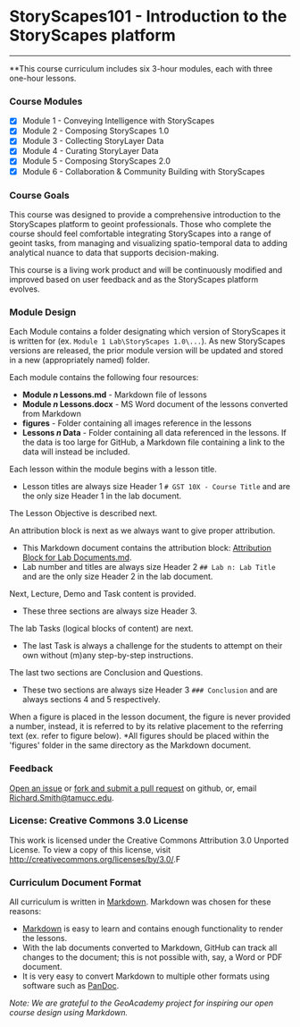 # StoryScapes101 - Introduction to the StoryScapes platform
-----------

**This course curriculum includes six 3-hour modules, each with three one-hour lessons.

### Course Modules

+ [x] Module 1 - Conveying Intelligence with StoryScapes
+ [x] Module 2 - Composing StoryScapes 1.0
+ [x] Module 3 - Collecting StoryLayer Data
+ [x] Module 4 - Curating StoryLayer Data
+ [x] Module 5 - Composing StoryScapes 2.0
+ [x] Module 6 - Collaboration & Community Building with StoryScapes

### Course Goals

This course was designed to provide a comprehensive introduction to the StoryScapes platform to geoint professionals. Those who complete the course should feel comfortable integrating StoryScapes
into a range of geoint tasks, from managing and visualizing spatio-temporal data to adding analytical nuance to data that supports decision-making.

This course is a living work product and will be continuously modified and improved based on user feedback and as the StoryScapes platform evolves.

### Module Design

Each Module contains a folder designating which version of StoryScapes
it is written for (ex. `Module 1 Lab\StoryScapes 1.0\...`).  As new StoryScapes versions are released, the prior module version will be updated and stored in a new (appropriately named) folder.

Each module contains the following four resources:

+ **Module *n* Lessons.md** - Markdown file of lessons
+ **Module *n* Lessons.docx** - MS Word document of the lessons converted from Markdown
+ **figures** - Folder containing all images reference in the lessons
+ **Lessons *n* Data** - Folder containing all data referenced in the lessons. If the data is too large for GitHub, a Markdown file containing a link to the data will instead be included.

Each lesson within the module begins with a lesson title.

+ Lesson titles are always size Header 1 `# GST 10X - Course Title` and are the only size
Header 1 in the lab document.

The Lesson Objective is described next.

An attribution block is next as we always want to give proper attribution.

+ This Markdown document contains the attribution block:
[Attribution Block for Lab Documents.md][5].
+ Lab number and titles are always size Header 2 `## Lab n: Lab Title` and are the
only size Header 2 in the lab document.

Next, Lecture, Demo and Task content is provided.

+ These three sections are always size Header 3.

The lab Tasks (logical blocks of content) are next.

+ The last Task is always a challenge for the students to attempt on their own
without (m)any step-by-step instructions.

The last two sections are Conclusion and Questions.

+ These two sections are always size Header 3 `### Conclusion` and are always
sections 4 and 5 respectively.

When a figure is placed in the lesson document, the figure is never provided a number,
instead, it is referred to by its relative placement to the referring text (ex.
refer to figure below).  *All figures should be placed within the 'figures' folder
in the same directory as the Markdown document.

### Feedback
[Open an issue][7] or [fork and submit a pull request][8] on github, or, email [Richard.Smith@tamucc.edu][6].

### License: Creative Commons 3.0 License

This work is licensed under the Creative Commons Attribution 3.0 Unported License.  To view a copy of this license, visit <http://creativecommons.org/licenses/by/3.0/>.F

### Curriculum Document Format
All curriculum is written in [Markdown][3].  Markdown was chosen for these reasons:

+ [Markdown][3] is easy to learn and contains enough functionality to render the lessons.
+ With the lab documents converted to Markdown, GitHub can track all changes
to the document; this is not possible with, say, a Word or PDF document.
+ It is very easy to convert Markdown to multiple other formats using software
such as [PanDoc][4].

_Note: We are grateful to the GeoAcademy project for inspiring our open course design using Markdown._

[1]: http://www.geoforall.org/
[2]: http://spatialquerylab.com/projects/open-source-gis/
[3]: http://daringfireball.net/projects/markdown/syntax
[4]: http://johnmacfarlane.net/pandoc/
[5]: Attribution_Block_for_Lab_Documents.md
[6]: mailto:Richard.Smith@tamucc.edu
[7]: https://guides.github.com/features/issues/
[8]: https://guides.github.com/activities/forking/
